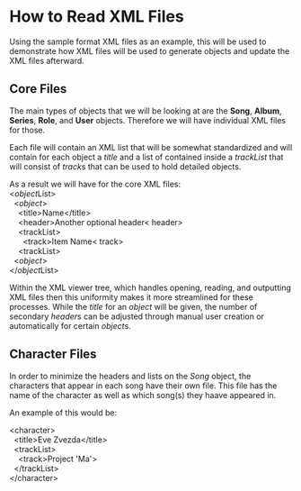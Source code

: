 <h1>How to Read XML Files</h1>
<p>Using the sample format XML files as an example, this will be used to
demonstrate how XML files will be used to generate objects and update the
XML files afterward.</p>

<h2>Core Files</h2>
<p>The main types of objects that we will be looking at are the
<strong>Song</strong>, <strong>Album</strong>, <strong>Series</strong>,
<strong>Role</strong>, and <strong>User</strong> objects. Therefore we will
have individual XML files for those.</p>

<p>Each file will contain an XML list that will be somewhat standardized
and will contain for each object a <em>title</em> and a list of contained
inside a <em>trackList</em> that will consist of <em>track</em>s that can
be used to hold detailed objects.</p>

<p>As a result we will have for the core XML files:
<br />&lt;<em>object</em>List</em>&gt;
<br />&nbsp;&nbsp;&lt;<em>object</em>&gt;
<br />&nbsp;&nbsp;&nbsp;&nbsp;&lt;title&gt;Name&lt;/title&gt;
<br />&nbsp;&nbsp;&nbsp;&nbsp;&lt;header&gt;Another optional header&lt;
header&gt;
<br />&nbsp;&nbsp;&nbsp;&nbsp;&lt;trackList&gt;
<br />&nbsp;&nbsp;&nbsp;&nbsp;&nbsp;&nbsp;&lt;track&gt;Item Name&lt;
track&gt;
<br />&nbsp;&nbsp;&nbsp;&nbsp;&lt;trackList&gt;
<br />&nbsp;&nbsp;&lt;<em>object</em>&gt;
<br />&lt;/<em>object</em>List&gt;</p>

<p>Within the XML viewer tree, which handles opening, reading, and 
outputting XML files then this uniformity makes it more streamlined
for these processes. While the <em>title</em> for an <em>object</em> will
be given, the number of secondary <em>header</em>s can be adjusted through
manual user creation or automatically for certain <em>object</em>s.</p>

<h2>Character Files</h2>
<p>In order to minimize the headers and lists on the <em>Song</em> object,
the characters that appear in each song have their own file. This file has
the name of the character as well as which song(s) they haave appeared in.
</p>

<p>An example of this would be: </p>
<p>&lt;character&gt;
<br />&nbsp;&nbsp;&lt;title&gt;Eve Zvezda&lt;/title&gt;
<br />&nbsp;&nbsp;&lt;trackList&gt;
<br />&nbsp;&nbsp;&nbsp;&nbsp;&lt;track&gt;Project 'Ma'&gt;
<br />&nbsp;&nbsp;&lt;/trackList&gt;
<br />&lt;/character&gt;</p>
